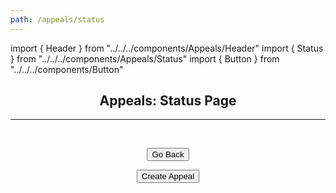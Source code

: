 ```yaml
---
path: /appeals/status
---
```


import { Header } from "../../../components/Appeals/Header"
import { Status } from "../../../components/Appeals/Status"
import { Button } from "../../../components/Button"

<Header />

## Appeals: Status Page

<Status />

<hr />
<br />

<Button to="/appeals/info">Go Back</Button>

<Button to="/appeals/form">Create Appeal</Button>

